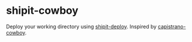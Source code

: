 # shipit-cowboy
Deploy your working directory using [shipit-deploy](https://github.com/shipitjs/shipit-deploy). Inspired by [capistrano-cowboy](https://github.com/railsmachine/capistrano-cowboy).
